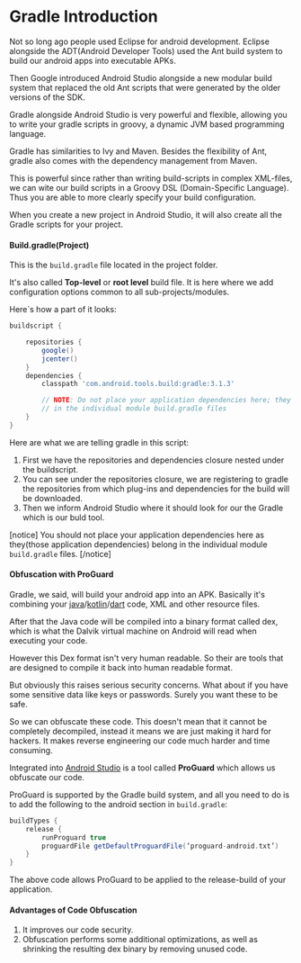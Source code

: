 # Gradle Introduction

Not so long ago people used Eclipse for android development. Eclipse alongside the ADT(Android Developer Tools) used the Ant build system to build our android apps into executable APKs.

Then Google introduced Android Studio alongside a new modular build system that replaced the old Ant scripts that were generated by the older versions of the SDK.

Gradle alongside Android Studio is very powerful and flexible, allowing you to write your gradle scripts in groovy, a dynamic JVM based programming language.

Gradle has similarities to Ivy and Maven. Besides the flexibility of Ant, gradle also comes with the dependency management from Maven.


This is powerful since rather than writing build-scripts in complex XML-files, we can wite our build scripts in a Groovy DSL (Domain-Specific Language). Thus you are able to more clearly specify your build configuration.

When you create a new project in Android Studio, it will also create all the Gradle scripts for your project.

#### Build.gradle(Project)

This is the `build.gradle` file located in the project folder.

It's also called **Top-level** or **root level** build file. It is here where we add configuration options common to all sub-projects/modules.

Here\`s how a part of it looks:

```groovy
buildscript {

    repositories {
        google()
        jcenter()
    }
    dependencies {
        classpath 'com.android.tools.build:gradle:3.1.3'

        // NOTE: Do not place your application dependencies here; they belong
        // in the individual module build.gradle files
    }
}
```

Here are what we are telling gradle in this script:

1. First we have the repositories and dependencies closure nested under the buildscript.
2. You can see under the repositories closure, we are registering to gradle the repositories from which plug-ins and dependencies for the build will be downloaded.
3. Then we inform Android Studio where it should look for our the Gradle which is our buld tool.

[notice] You should not place your application dependencies here as they(those application dependencies) belong in the individual module `build.gradle` files. [/notice]

#### Obfuscation with ProGuard

Gradle, we said, will build your android app into an APK. Basically it's combining your [java](https://camposha.info/java/introduction)/[kotlin](https://camposha.info/kotlin/introduction)/[dart](https://camposha.info/dart/introduction) code, XML and other resource files.

After that the Java code will be compiled into a binary format called dex, which is what the Dalvik virtual machine on Android will read when executing your code.

However this Dex format isn't very human readable. So their are tools that are designed to compile it back into human readable format.

But obviously this raises serious security concerns. What about if you have some sensitive data like keys or passwords. Surely you want these to be safe.

So we can obfuscate these code. This doesn't mean that it cannot be completely decompiled, instead it means we are just making it hard for hackers. It makes reverse engineering our code much harder and time consuming.

Integrated into [Android Studio](https://camposha.info/android/android-studio) is a tool called **ProGuard** which allows us obfuscate our code.

ProGuard is supported by the Gradle build system, and all you need to do is to add the following to the android section in `build.gradle`:

```groovy
buildTypes {
    release {
        runProguard true
        proguardFile getDefaultProguardFile(‘proguard-android.txt’)
    }
}
```

The above code allows ProGuard to be applied to the release-build of your application.

#### Advantages of Code Obfuscation

1. It improves our code security.
2. Obfuscation performs some additional optimizations, as well as shrinking the resulting dex binary by removing unused code.
